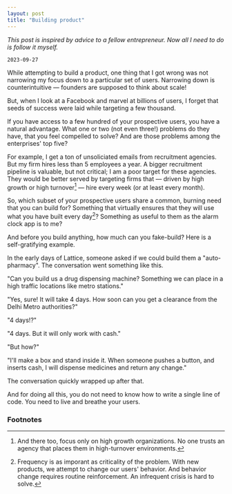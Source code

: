 ```yaml
---
layout: post
title: "Building product"
---
```

_This post is inspired by advice to a fellow entrepreneur. Now all I need to do is follow it myself._

`2023-09-27`

While attempting to build a product, one thing that I got wrong was not narrowing my focus down to a particular set of users. Narrowing down is counterintuitive — founders are supposed to think about scale! 

But, when I look at a Facebook and marvel at billions of users, I forget that seeds of success were laid while targeting a few thousand. 

If you have access to a few hundred of your prospective users, you have a natural advantage. What one or two (not even three!) problems do they have, that you feel compelled to solve? And are those problems among the enterprises' top five?

For example, I get a ton of unsoliciated emails from recruitment agencies. But my firm hires less than 5 employees a year. A bigger recruitment pipeline is valuable, but not critical; I am a poor target for these agencies. They would be better served by targeting firms that — driven by high growth or high turnover[^1] — hire every week (or at least every month).

So, which subset of your prospective users share a common, burning need that you can build for? Something that virtually ensures that they will use what you have built every day[^2]? Something as useful to them as the alarm clock app is to me?

And before you build anything, how much can you fake-build? Here is a self-gratifying example. 

In the early days of Lattice, someone asked if we could build them a "auto-pharmacy". The conversation went something like this.

"Can you build us a drug dispensing machine? Something we can place in a high traffic locations like metro stations."

"Yes, sure! It will take 4 days. How soon can you get a clearance from the Delhi Metro authorities?"

"4 days!?"

"4 days. But it will only work with cash."

"But how?"

"I'll make a box and stand inside it. When someone pushes a button, and inserts cash, I will dispense medicines and return any change."

The conversation quickly wrapped up after that. 

And for doing all this, you do not need to know how to write a single line of code. You need to live and breathe your users.

### Footnotes
[^1]: And there too, focus only on high growth organizations. No one trusts an agency that places them in high-turnover environments.
[^2]: Frequency is as imporant as criticality of the problem. With new products, we attempt to change our users' behavior. And behavior change requires routine reinforcement. An infrequent crisis is hard to solve.
